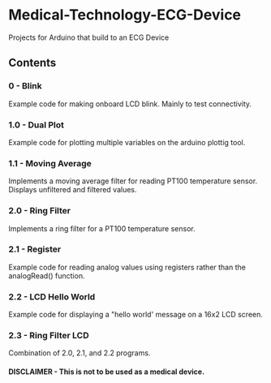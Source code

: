 # Medical-Technology-ECG-Device
Projects for Arduino that build to an ECG Device

## Contents
### 0   - Blink 
Example code for making onboard LCD blink. Mainly to test connectivity.

### 1.0 - Dual Plot
Example code for plotting multiple variables on the arduino plottig tool.

### 1.1 - Moving Average
Implements a moving average filter for reading PT100 temperature sensor. Displays unfiltered and filtered values.

### 2.0 - Ring Filter
Implements a ring filter for a PT100 temperature sensor.

### 2.1 - Register
Example code for reading analog values using registers rather than the analogRead() function.

### 2.2 - LCD Hello World
Example code for displaying a "hello world' message on a 16x2 LCD screen.

### 2.3 - Ring Filter LCD
Combination of 2.0, 2.1, and 2.2 programs.



#### DISCLAIMER - This is not to be used as a medical device.
